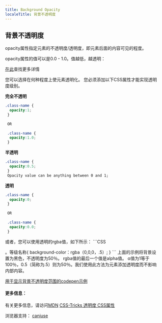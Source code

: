 ```yaml
---
title: Background Opacity
localeTitle: 背景不透明度
---
```

## 背景不透明度

opacity属性指定元素的不透明度/透明度，即元素后面的内容可见的程度。

opacity属性的值可以是0.0 - 1.0。值越低，越透明：

[在此](https://www.w3schools.com/css/css_image_transparency.asp)查找更多详情

您可以选择在何种程度上使元素透明化。 您必须添加以下CSS属性才能实现透明度级别。

**完全不透明**

```css
.class-name { 
  opacity:1; 
 } 
 
 OR 
 
 .class-name { 
  opacity:1.0; 
 } 
```

**半透明**

```css
.class-name { 
  opacity:0.5; 
 } 
 Opacity value can be anything between 0 and 1; 
```

**透明**

```css
.class-name { 
  opacity:0; 
 } 
 
 OR 
 
 .class-name { 
  opacity:0.0; 
 } 
```

或者，您可以使用透明的rgba值，如下所示： \`\`\`CSS

。等级名称{ background-color：rgba（0,0,0，.5）; } \`\`\` 上面的示例将背景设置为黑色，不透明度为50％。 rgba值的最后一个值是alpha值。 α值为1等于100％，0.5（简称为.5）则为50％。我们使用此方法为元素添加透明度而不影响内部内容。

[用于显示背景不透明度范围的codepen示例](https://codepen.io/lvcoulter/full/dVrwmK/)

#### 更多信息：

有关更多信息，请访问[MDN](https://developer.mozilla.org/en-US/docs/Web/CSS/opacity) [CSS-Tricks 透明度 CSS属性](https://css-tricks.com/almanac/properties/o/opacity/)

浏览器支持： [caniuse](https://caniuse.com/#search=opacity)
